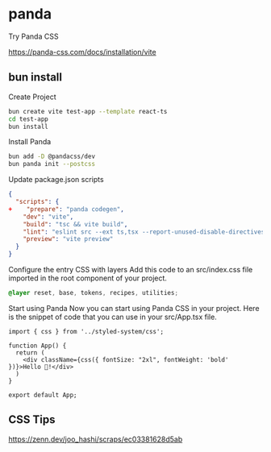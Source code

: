 # panda
Try Panda CSS

https://panda-css.com/docs/installation/vite

## bun install
Create Project
```bash
bun create vite test-app --template react-ts
cd test-app
bun install
```

Install Panda
```bash
bun add -D @pandacss/dev
bun panda init --postcss
```

Update package.json scripts
```json
{
  "scripts": {
+    "prepare": "panda codegen",
    "dev": "vite",
    "build": "tsc && vite build",
    "lint": "eslint src --ext ts,tsx --report-unused-disable-directives --max-warnings 0",
    "preview": "vite preview"
  }
}
```

Configure the entry CSS with layers
Add this code to an src/index.css file imported in the root component of your project.
```css
@layer reset, base, tokens, recipes, utilities;
```

Start using Panda
Now you can start using Panda CSS in your project. Here is the snippet of code that you can use in your src/App.tsx file.
```tsx
import { css } from '../styled-system/css';
 
function App() {
  return (
    <div className={css({ fontSize: "2xl", fontWeight: 'bold' })}>Hello 🐼!</div>
  )
}
 
export default App;
```

## CSS Tips
https://zenn.dev/joo_hashi/scraps/ec03381628d5ab